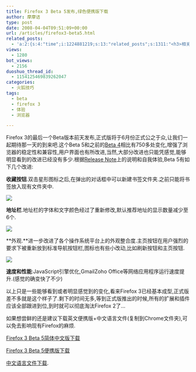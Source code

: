 ```yaml
---
title: Firefox 3 Beta 5发布,绿色便携版下载
author: 摩摩诘
type: post
date: 2008-04-04T09:51:09+00:00
url: /articles/firefox3-beta5.html
related_posts:
  - 'a:2:{s:4:"time";i:1224881219;s:13:"related_posts";s:1311:"<h3>相关日志</h3><ul class="related_post"><li><a href="http://www.digglife.cn/articles/firefox3rc1-download-improvements.html" title="Firefox 3 RC1发布,绿色便携版下载">Firefox 3 RC1发布,绿色便携版下载</a></li><li><a href="http://www.digglife.cn/articles/first-look-of-firefox3b3.html" title="Firefox 3 Beta 3新特性体验">Firefox 3 Beta 3新特性体验</a></li><li><a href="http://www.digglife.cn/articles/safari-30-alpha-for-windows-released.html" title="Safari 3.0 Alpha For Windows体验,两个字:糟糕.">Safari 3.0 Alpha For Windows体验,两个字:糟糕.</a></li><li><a href="http://www.digglife.cn/articles/firefox3-themes-download-windows-mac.html" title="Windows XP,Vista和Mac版Firefox 3主题下载">Windows XP,Vista和Mac版Firefox 3主题下载</a></li><li><a href="http://www.digglife.cn/articles/firefox3-download-day.html" title="Go Go Go!Firefox 3!">Go Go Go!Firefox 3!</a></li><li><a href="http://www.digglife.cn/articles/enjoy-wlw-technical-preview.html" title="Window Live Writer技术预览版下载和体验">Window Live Writer技术预览版下载和体验</a></li><li><a href="http://www.digglife.cn/articles/add-google-toolbar-functions-firefox3.html" title="给Firefox 3添加Google Toolbar的功能">给Firefox 3添加Google Toolbar的功能</a></li></ul>";}'
views:
  - 1280
bot_views:
  - 2156
duoshuo_thread_id:
  - 1154125469839262047
categories:
  - 火狐技巧
tags:
  - beta
  - firefox 3
  - 体验
  - 浏览器

---
```

Firefox 3的最后一个Beta版本前天发布,正式版将于6月份正式公之于众,让我们一起期待那一天的到来吧.这个Beta 5和之前的<a title="firefox 3 beta 4" href="https://www.digglife.net/articles/firefox3-beta4.html" target="_blank">Beta 4</a>相比有750多处变化,增强了浏览器的稳定性和兼容性,用户界面也有所改进,当然,大部分改进也只能凭感觉,能够明显看到的改进已经没有多少.根据<a href="http://www.mozilla.com/en-US/firefox/3.0b5/releasenotes/" target="_blank">Release Note</a>上的说明和自我体验,Beta 5有如下几个改进:

<!--more-->

**收藏按钮**.双击星形图标之后,在弹出的对话框中可以新建书签文件夹.之前只能将书签放入现有文件夹中.

 ![][1]

**地址栏**.地址栏的字体和文字颜色经过了重新修改,默认推荐地址的显示数量减少至6个.

 ![][2]

**外观.**进一步改进了各个操作系统平台上的外观整合度.主页按钮在用户强烈的要求下被重新放到标准导航按钮栏,图标也有些小改动,比如刷新按钮和主页按钮.

 ![][3]

**速度和性能**:JavaScript引擎优化,GmailZoho Office等网络应用程序运行速度提升.(感觉的确变快了不少)

以上只是一些能够看到或者明显感觉到的变化,看来Firefox 3已经基本成型,正式版差不多就是这个样子了.剩下的时间无多,等到正式版推出的时候,所有的扩展和插件应该全部跟进到位,到时就可以彻底淘汰Firefox 2了&#8230;

如果想尝鲜的还是建议下载英文便携版+中文语言文件(复制到Chrome文件夹),可以免去影响现有Firefox的麻烦.

<a title="Firefox 3 Beta 5简体中文版下载" href="http://releases.mozilla.org/pub/mozilla.org/firefox/releases/3.0b5/win32/zh-CN/Firefox%20Setup%203.0%20Beta%205.exe" target="_blank">Firefox 3 Beta 5简体中文版下载</a>

<a title="Firefox 3 Beta 5便携版下载" href="http://jaist.dl.sourceforge.net/sourceforge/portableapps/Firefox_Portable_3.0_Beta_5_en-us.paf.exe" target="_blank">Firefox 3 Beta 5便携版下载</a>

<a title="Firefox 3 Beta 5中文语言文件下载" href="http://www.91files.com/?P4P7AQ1G1KS481J47WFL" target="_blank">中文语言文件下载</a>.

 [1]: http://digglife.qiniudn.com/qiniu/2487/image/37344557caac7eadf1aa50c70a1b2f55.jpg
 [2]: http://digglife.qiniudn.com/qiniu/2487/image/9a16610c3a86208d6f9cf64ecc70e254.jpg
 [3]: http://digglife.qiniudn.com/qiniu/2487/image/03bd59a0601e5851b1869b4b438176ce.jpg